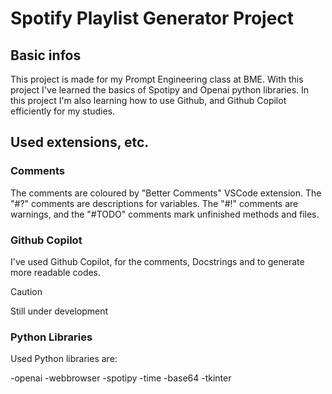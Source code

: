 # Spotify Playlist Generator Project

## Basic infos

This project is made for my Prompt Engineering class at BME. With this project I've learned the basics of Spotipy and Openai python libraries. In this project I'm also learning how to use Github, and Github Copilot efficiently for my studies.

## Used extensions, etc.

### Comments

The comments are coloured by "Better Comments" VSCode extension. The "#?" comments are descriptions for variables. The "#!" comments are warnings, and the "#TODO" comments mark unfinished methods and files.

### Github Copilot

I've used Github Copilot, for the comments, Docstrings and to generate more readable codes.

> [!CAUTION]
> Still under development

### Python Libraries
Used Python libraries are:

-openai
-webbrowser
-spotipy
-time
-base64
-tkinter